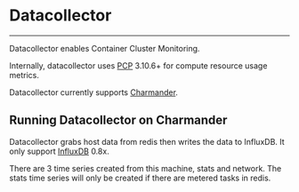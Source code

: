 # Datacollector
---
Datacollector enables Container Cluster Monitoring. 

Internally, datacollector uses [PCP](https://github.com/performancecopilot/pcp)
3.10.6+ for compute resource usage metrics.

Datacollector currently supports
[Charmander](https://github.com/att-innovate/charmander).


## Running Datacollector on Charmander


Datacollector grabs host data from redis then writes the data to InfluxDB. It
only support [InfluxDB](http://influxdb.com) 0.8x.

There are 3 time series created from this machine, stats and network. The stats
time series will only be created if there are metered tasks in redis.
